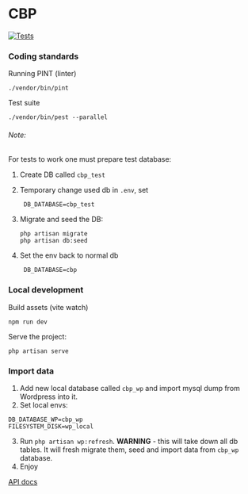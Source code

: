 # CBP
[![Tests](https://github.com/itwzhp/cbp/workflows/Tests/badge.svg)](https://github.com/itwzhp/cbp/actions?query=workflow:"Tests")

### Coding standards

Running PINT (linter)

```shell
./vendor/bin/pint
```

Test suite

```shell
./vendor/bin/pest --parallel
```

###### Note: 
For tests to work one must prepare test database:
1. Create DB called `cbp_test`
2. Temporary change used db in `.env`, set

   ```dotenv
    DB_DATABASE=cbp_test
   ```

3. Migrate and seed the DB:
    ```shell
   php artisan migrate
   php artisan db:seed
   ```
4. Set the env back to normal db

   ```dotenv
    DB_DATABASE=cbp
   ```


### Local development

Build assets (vite watch)

```shell
npm run dev
```

Serve the project:

```shell
php artisan serve
```

### Import data

1. Add new local database called `cbp_wp` and import mysql dump from Wordpress into it.
2. Set local envs:

```dotenv
DB_DATABASE_WP=cbp_wp
FILESYSTEM_DISK=wp_local
```

3. Run `php artisan wp:refresh`. **WARNING** - this will take down all db tables. It will fresh migrate them, seed and
   import data from `cbp_wp` database.
4. Enjoy


[API docs](ENDPOINTS.md)
